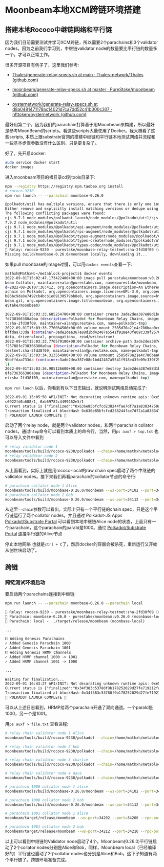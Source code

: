 # Moonbeam本地XCM跨链环境搭建

## 搭建本地Rococo中继链网络和平行链

因为我们目前需要测试并学习XCM跨链，所以需要2个parachains和3个validator nodes，因为之前我们学习到，中继链validator node的数量要比平行链的数量多一个。才可以正常工作。

很多开源项目有例子了，这里我们参考:

- [Thales/generate-relay-specs.sh at main · Thales-network/Thales (github.com)](https://github.com/Thales-network/Thales/blob/main/scripts/generate-relay-specs.sh)
- [moonbeam/generate-relay-specs.sh at master · PureStake/moonbeam (github.com)](https://github.com/PureStake/moonbeam/blob/master/scripts/generate-relay-specs.sh)

- [oysternetwork/generate-relay-specs.sh at d8a0481471178ac14021d7ca7dd52c41b300c307 · nfttoken/oysternetwork (github.com)](https://github.com/nfttoken/oysternetwork/blob/d8a0481471178ac14021d7ca7dd52c41b300c307/scripts/generate-relay-specs.sh)

最好用第二个，因为我们的parachain打算基于用Moonbeam来构建，所以最好是参考MoonBeam的scripts。看这些scripts大量使用了Docker。我大概看了这些scripts, 本质上跟substrate官网的搭建中继链和平行链本地测试网络并流程和一些基本步骤参数没有什么区别，只是更复杂了。

好了，先开启docker:

```bash
sudo service docker start
docker images
```

进入moonbeam项目的根目录cd到tools目录下:

```bash
npm --registry https://registry.npm.taobao.org install
# rococo-9230
npm run launch -- --parachain moonbase-0.26.0
```

```txt
@polkadot/util has multiple versions, ensure that there is only one installed.  
Either remove and explicitly install matching versions or dedupe using your package manager.  
The following conflicting packages were found:  
cjs 9.7.1 node_modules/polkadot-launch/node_modules/@polkadot/util/cjs  
7.9.2 node_modules/@polkadot/util  
cjs 9.7.1 node_modules/@polkadot/api-augment/node_modules/@polkadot/util/cjs  
cjs 9.7.1 node_modules/@polkadot/rpc-augment/node_modules/@polkadot/util/cjs  
cjs 9.7.1 node_modules/@polkadot/types-augment/node_modules/@polkadot/util/cjs  
cjs 9.7.1 node_modules/@polkadot/types-create/node_modules/@polkadot/util/cjs  
cjs 9.7.1 node_modules/@polkadot/types-codec/node_modules/@polkadot/util/cjs  
🚀 Relay: rococo-9230 - purestake/moonbase-relay-testnet:sha-2fd38f09 (rococo-local)  
Missing build/moonbase-0.26.0/moonbeam locally, downloading it...
```

如果pull moonbase的image过慢，可以用`docker events`查看一下:

```bash
mathxh@MathxH:~/metablock-projects$ docker events 
2022-09-01T15:02:47.173422400+08:00 image pull purestake/moonbeam:v0.26.0 (description=Binary for Moon  
beam Collator, maintainer=alan@purestake.com, name=purestake/moonbeam, org.opencontainers.image.create  
d=2022-08-26T07:36:41Z, org.opencontainers.image.description=An Ethereum-compatible smart contract par  
achain on Polkadot, org.opencontainers.image.licenses=GPL-3.0, org.opencontainers.image.revision=c6dc6  
b86bc9da0e7492cb4bcb1e69130579bb8e0, org.opencontainers.image.source=https://github.com/PureStake/moon  
beam.git, org.opencontainers.image.title=moonbeam, org.opencontainers.image.url=https://github.com/Pur  
eStake/moonbeam)

2022-09-01T15:03:33.685254700+08:00 container create 3ade2dea387e88d1bd42487a5541f918e43fe09c339f25708  
fe738366380a0aa (description=Polkadot for Moonbeam Relay Chains, image=purestake/moonbase-relay-testne  
t:sha-2fd38f09, maintainer=alan@purestake.com, name=polkadot-tmp)  
2022-09-01T15:03:33.776034500+08:00 volume mount 2585d70a21e4c786baa0cdbf1aed9d7b212af2a9df4bd6479239b  
bffdaa733da (container=3ade2dea387e88d1bd42487a5541f918e43fe09c339f25708fe738366380a0aa, destination=/  
data, driver=local, propagation=, read/write=true)  
2022-09-01T15:03:33.776579100+08:00 container archive-path 3ade2dea387e88d1bd42487a5541f918e43fe09c339  
f25708fe738366380a0aa (description=Polkadot for Moonbeam Relay Chains, image=purestake/moonbase-relay-  
testnet:sha-2fd38f09, maintainer=alan@purestake.com, name=polkadot-tmp)  
2022-09-01T15:03:34.313554900+08:00 volume unmount 2585d70a21e4c786baa0cdbf1aed9d7b212af2a9df4bd647923  
9bbffdaa733da (container=3ade2dea387e88d1bd42487a5541f918e43fe09c339f25708fe738366380a0aa, driver=loca  
l)  
2022-09-01T15:03:36.905126600+08:00 container destroy 3ade2dea387e88d1bd42487a5541f918e43fe09c339f2570  
8fe738366380a0aa (description=Polkadot for Moonbeam Relay Chains, image=purestake/moonbase-relay-testn  
et:sha-2fd38f09, maintainer=alan@purestake.com, name=polkadot-tmp)
```

`npm run lauch` 以后，你看到有以下日志输出，就说明测试网络启动完成了:

```txt
2022-09-01 15:05:50 API/INIT: Not decorating unknown runtime apis: 0xe5bdc752b8ec2ba1/1, 0x91a3  
c6922fd0a608/1, 0xb69782c4499462e5/1  
Current status is {"finalized":"0x636e85bfcfcd238244fae7df7a1a83834759a31d3dc2458ae80f796b4567253a"}  
Transaction finalized at blockHash 0x636e85bfcfcd238244fae7df7a1a83834759a31d3dc2458ae80f796b4567253a  
🚀 POLKADOT LAUNCH COMPLETE 🚀
```

启动了两个relay node，就是两个validator nodes，和两个parachain collator nodes，通过`htop`命令可以看到本质上的命令行，当然，用`ps auxf > top.txt` 也可以导入文件中看到

```bash
# relay validator node 1
moonbeam/tools/build/rococo-9230/polkadot --chain=/home/mathxh/metablock-projects/moonbeam/tools/rococo-local-raw.json --ws-port=34002 --port=34000 --node-key=501ac10069c62a64b4fbb77ba4e8ecd823c12bb87228f3298da90b1034096dc7 --alice --rpc-port=34001 --tmp --log=info,parachain::pvf=trace
# relay validator node 2
moonbeam/tools/build/rococo-9230/polkadot --chain=/home/mathxh/metablock-projects/moonbeam/tools/rococo-local-raw.json --ws-port=34012 --port=34010 --node-key=5a18b9c939c082e0b1271adfb9792dc635bb84a6dcb5c03fc90182f1b1b8fbfb --bob --rpc-port=34011 --tmp --log=info,parachain::pvf=trace
```

从上面看到，实际上就是用rococo-local的raw chain spec启动了两个中继链的validator nodes。接下来我们再看parachain的collator节点的命令行:

```bash
# parachain collator node 1 Alice
moonbeam/tools/build/moonbase-0.26.0/moonbeam --ws-port=34102 --port=34100 --rpc-port=34101 --collator --tmp --chain=moonbase-local --alice --unsafe-rpc-external --unsafe-ws-external --rpc-methods=Unsafe --rpc-cors=all -- --chain=/home/mathxh/metablock-projects/moonbeam/tools/rococo-local-raw.json --execution=wasm
# parachain collator node 2 Bob
moonbeam/tools/build/moonbase-0.26.0/moonbeam --ws-port=34112 --port=34110 --rpc-port=34111 --collator --tmp --chain=moonbase-local --bob --unsafe-rpc-external --unsafe-ws-external --rpc-methods=Unsafe --rpc-cors=all -- --chain=/home/mathxh/metablock-projects/moonbeam/tools/rococo-local-raw.json --execution=wasm
```

从这里`--chain`参数可以看出，实际上只有一个平行链的chain spec，只是这个平行链运行了两个collator nodes。并且通过 Polkadot-JS Apps [Polkadot/Substrate Portal](https://polkadot.js.org/apps/?rpc=ws://localhost:34002#/explorer) 可以看到本地中继链Alice node的状态，上面只有一个parachain，这个parachain的paraId是1000。通过 [Polkadot/Substrate Portal](https://polkadot.js.org/apps/?rpc=ws://localhost:34102#/explorer) 连接平行链的Alice节点

停止本地网络 也就是`ctrl + C`了，然后docker的容器会被杀死，重新运行又开始从创世块启动了。

## 跨链

### 跨链测试环境启动

要启动两个parachains连接到中继链:

```bash
npm run launch -- --parachain moonbase-0.26.0 --parachain local
```

```txt
🚀 Relay: rococo-9230 - purestake/moonbase-relay-testnet:sha-2fd38f09 (rococo-local)  
🚀 Parachain: moonbase-0.26.0 - purestake/moonbeam:v0.26.0 (moonbase-local)  
🚀 Parachain: local - ../target/release/moonbeam (moonbase-local)

...

⛓ Adding Genesis Parachains  
✓ Added Genesis Parachain 1000  
✓ Added Genesis Parachain 1001  
⛓ Adding Genesis HRMP Channels  
✓ Added HRMP channel 1000 -> 1001  
✓ Added HRMP channel 1001 -> 1000

...

Waiting for finalization...  
2022-09-01 16:43:27 API/INIT: Not decorating unknown runtime apis: 0xe5bdc752b8ec2ba1/1, 0x91a3c6922fd0a608/1, 0xb69782c4499462e5/1  
Current status is {"finalized":"0x34f383c53780f9b178252029d27fe719212fab3ddfa7e12a95298965a3b823c1"}  
Transaction finalized at blockHash 0x34f383c53780f9b178252029d27fe719212fab3ddfa7e12a95298965a3b823c1  
🚀 POLKADOT LAUNCH COMPLETE 🚀

```


可以从上述日志看到，HRMP给两个parachain开通了双向通道。一个paraId是1000，另一个是1001。

用`ps auxf > file.txt` 查看进程:

```bash
# relay chain validator node 1 Alice
moonbeam/tools/build/rococo-9230/polkadot --chain=/home/mathxh/metablock-projects/moonbeam/tools/rococo-local-raw.json --ws-port=34002 --port=34000 --node-key=2a689fc05425c9faa3e3a0ab435307cbf2cd7634e359e81a3fad97602aeb6b38 --alice --rpc-port=34001 --tmp --log=info,parachain::pvf=trace

# relay chain validator node 2 bob
moonbeam/tools/build/rococo-9230/polkadot --chain=/home/mathxh/metablock-projects/moonbeam/tools/rococo-local-raw.json --ws-port=34012 --port=34010 --node-key=555d3dff2e977ddcaa95edc62ddc6e87713a84367abc5e16405cd8c72d891d92 --bob --rpc-port=34011 --tmp --log=info,parachain::pvf=trace

# relay chain validator node 3 charlie
moonbeam/tools/build/rococo-9230/polkadot --chain=/home/mathxh/metablock-projects/moonbeam/tools/rococo-local-raw.json --ws-port=34022 --port=34020 --node-key=be19216b9410b3fa6ca7100aa58fb15e16a911f6cb9f6314c754f2ef08965b8d --charlie --rpc-port=34021 --tmp --log=info,parachain::pvf=trace

# relay chain validator node 4 dave
moonbeam/tools/build/rococo-9230/polkadot --chain=/home/mathxh/metablock-projects/moonbeam/tools/rococo-local-raw.json --ws-port=34032 --port=34030 --node-key=7810551e24a173c0a2595002f15181194c71b8356d63a4714de9a014bd8c8a4c --dave --rpc-port=34031 --tmp --log=info,parachain::pvf=trace

# parachain 1000 collator node 1 alice 
moonbeam/tools/build/moonbase-0.26.0/moonbeam --ws-port=34102 --port=34100 --rpc-port=34101 --collator --tmp --chain=moonbase-local --alice --unsafe-rpc-external --unsafe-ws-external --rpc-methods=Unsafe --rpc-cors=all -- --chain=/home/mathxh/metablock-projects/moonbeam/tools/rococo-local-raw.json --execution=wasm

# parachain 1000 collator node 2 bob 
moonbeam/tools/build/moonbase-0.26.0/moonbeam --ws-port=34112 --port=34110 --rpc-port=34111 --collator --tmp --chain=moonbase-local --bob --unsafe-rpc-external --unsafe-ws-external --rpc-methods=Unsafe --rpc-cors=all -- --chain=/home/mathxh/metablock-projects/moonbeam/tools/rococo-local-raw.json --execution=wasm

# parachain 1001 collator node 1 alice 
moonbeam/target/release/moonbeam --ws-port=34202 --port=34200 --rpc-port=34201 --collator --tmp --chain=moonbase-local --alice --unsafe-rpc-external --unsafe-ws-external --rpc-methods=Unsafe --rpc-cors=all -- --chain=/home/mathxh/metablock-projects/moonbeam/tools/rococo-local-raw.json --execution=wasm

# parachain 1001 collator node 2 bob
moonbeam/target/release/moonbeam --ws-port=34212 --port=34210 --rpc-port=34211 --collator --tmp --chain=moonbase-local --bob --unsafe-rpc-external --unsafe-ws-external --rpc-methods=Unsafe --rpc-cors=all -- --chain=/home/mathxh/metablock-projects/moonbeam/tools/rococo-local-raw.json --execution=wasm
```

以上可以看到中继链的Validator node启动了4个。Moonbeam(0.26.0)平行链启动了2个collator nodes分别是Alice和Bob，同样，Moonbeam local（已经编译好的）平行链也启动了2个collator nodes也分别是Alice和Bob，这下子知道有两个平行链了。跨链环境准备完成。